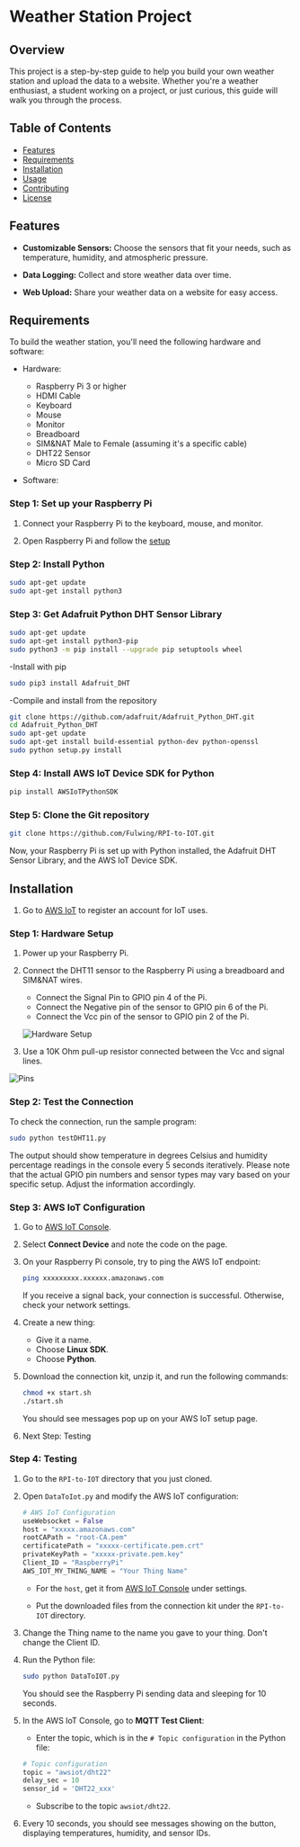 # Weather Station Project

## Overview

This project is a step-by-step guide to help you build your own weather station and upload the data to a website. Whether you're a weather enthusiast, a student working on a project, or just curious, this guide will walk you through the process.

## Table of Contents

- [Features](#features)
- [Requirements](#requirements)
- [Installation](#installation)
- [Usage](#usage)
- [Contributing](#contributing)
- [License](#license)

## Features

- **Customizable Sensors:** Choose the sensors that fit your needs, such as temperature, humidity, and atmospheric pressure.

- **Data Logging:** Collect and store weather data over time.

- **Web Upload:** Share your weather data on a website for easy access.

## Requirements

To build the weather station, you'll need the following hardware and software:

- Hardware:
  - Raspberry Pi 3 or higher
  - HDMI Cable
  - Keyboard
  - Mouse
  - Monitor
  - Breadboard
  - SIM&NAT Male to Female (assuming it's a specific cable)
  - DHT22 Sensor
  - Micro SD Card

- Software:

### Step 1: Set up your Raspberry Pi

1. Connect your Raspberry Pi to the keyboard, mouse, and monitor.

2. Open Raspberry Pi and follow the [setup](https://projects.raspberrypi.org/en/projects/raspberry-pi-setting-up/4)

### Step 2: Install Python

```bash
sudo apt-get update
sudo apt-get install python3
```

### Step 3: Get Adafruit Python DHT Sensor Library

```bash
sudo apt-get update
sudo apt-get install python3-pip
sudo python3 -m pip install --upgrade pip setuptools wheel
```

-Install with pip

```bash
sudo pip3 install Adafruit_DHT
```

-Compile and install from the repository

```bash
git clone https://github.com/adafruit/Adafruit_Python_DHT.git
cd Adafruit_Python_DHT
sudo apt-get update
sudo apt-get install build-essential python-dev python-openssl
sudo python setup.py install
```

### Step 4: Install AWS IoT Device SDK for Python

```bash
pip install AWSIoTPythonSDK
```

### Step 5: Clone the Git repository

```bash
git clone https://github.com/Fulwing/RPI-to-IOT.git
```

Now, your Raspberry Pi is set up with Python installed, the Adafruit DHT Sensor Library, and the AWS IoT Device SDK.

## Installation

1. Go to [AWS IoT](https://aws.amazon.com/) to register an account for IoT uses.

### Step 1: Hardware Setup

1. Power up your Raspberry Pi.

2. Connect the DHT11 sensor to the Raspberry Pi using a breadboard and SIM&NAT wires.

   - Connect the Signal Pin to GPIO pin 4 of the Pi.
   - Connect the Negative pin of the sensor to GPIO pin 6 of the Pi.
   - Connect the Vcc pin of the sensor to GPIO pin 2 of the Pi.

   ![Hardware Setup](https://camo.githubusercontent.com/cc42189988c7245bace156da1bf676673c9311d21c5274b8c90b5a96248aadf0/687474703a2f2f7777772e636972637569746261736963732e636f6d2f77702d636f6e74656e742f75706c6f6164732f323031352f31322f486f772d746f2d53657475702d7468652d44485431312d6f6e2d7468652d5261737062657272792d50692d466f75722d70696e2d44485431312d576972696e672d4469616772616d2e706e67)

3. Use a 10K Ohm pull-up resistor connected between the Vcc and signal lines.

![Pins](https://camo.githubusercontent.com/d569a752e89ccc2590364a8c197b10a54a6211ff58187a6dd0c44109082dfcbb/68747470733a2f2f7777772e72617370626572727970692d7370792e636f2e756b2f77702d636f6e74656e742f75706c6f6164732f323031322f30362f5261737062657272792d50692d4750494f2d4c61796f75742d4d6f64656c2d422d506c75732d726f74617465642d32373030783930302e706e67)

### Step 2: Test the Connection

To check the connection, run the sample program:

```bash
sudo python testDHT11.py
```

The output should show temperature in degrees Celsius and humidity percentage readings in the console every 5 seconds iteratively. Please note that the actual GPIO pin numbers and sensor types may vary based on your specific setup. Adjust the information accordingly.

### Step 3: AWS IoT Configuration

1. Go to [AWS IoT Console](https://us-east-1.console.aws.amazon.com/iot/home?region=us-east-1#/home).

2. Select **Connect Device** and note the code on the page.

3. On your Raspberry Pi console, try to ping the AWS IoT endpoint:

    ```bash
    ping xxxxxxxxx.xxxxxx.amazonaws.com
    ```

    If you receive a signal back, your connection is successful. Otherwise, check your network settings.

4. Create a new thing:

    - Give it a name.
    - Choose **Linux SDK**.
    - Choose **Python**.

5. Download the connection kit, unzip it, and run the following commands:

    ```bash
    chmod +x start.sh
    ./start.sh
    ```

    You should see messages pop up on your AWS IoT setup page.

6. Next Step: Testing

### Step 4: Testing

1. Go to the `RPI-to-IOT` directory that you just cloned.

2. Open `DataToIot.py` and modify the AWS IoT configuration:

    ```python
    # AWS IoT Configuration
    useWebsocket = False
    host = "xxxxx.amazonaws.com"
    rootCAPath = "root-CA.pem"
    certificatePath = "xxxxx-certificate.pem.crt"
    privateKeyPath = "xxxxx-private.pem.key"
    Client_ID = "RaspberryPi"
    AWS_IOT_MY_THING_NAME = "Your Thing Name"
    ```

    - For the `host`, get it from [AWS IoT Console](https://us-east-1.console.aws.amazon.com/iot/home?region=us-east-1#/home) under settings.

    - Put the downloaded files from the connection kit under the `RPI-to-IOT` directory.

3. Change the Thing name to the name you gave to your thing. Don't change the Client ID.

4. Run the Python file:

    ```bash
    sudo python DataToIOT.py
    ```

    You should see the Raspberry Pi sending data and sleeping for 10 seconds.

5. In the AWS IoT Console, go to **MQTT Test Client**:

    - Enter the topic, which is in the `# Topic configuration` in the Python file:

    ```python
    # Topic configuration
    topic = "awsiot/dht22"
    delay_sec = 10
    sensor_id = 'DHT22_xxx'
    ```

    - Subscribe to the topic `awsiot/dht22`.

6. Every 10 seconds, you should see messages showing on the button, displaying temperatures, humidity, and sensor IDs.
